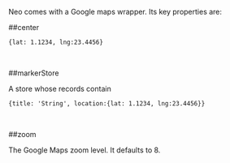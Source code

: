Neo comes with a Google maps wrapper. Its key properties are:


##center

    {lat: 1.1234, lng:23.4456}

<br>

##markerStore

A store whose records contain

    {title: 'String', location:{lat: 1.1234, lng:23.4456}}

<br>


##zoom

The Google Maps zoom level. It defaults to 8. 
